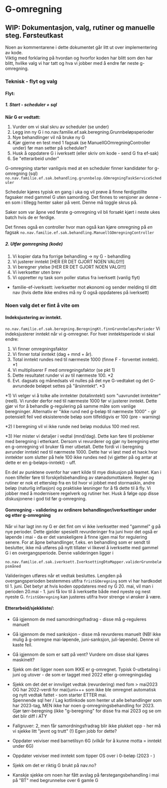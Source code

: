 # G-omregning 
## WIP: Dokumentasjon, valg, rutiner og manuelle steg. Førsteutkast 

Noen av kommentarene i dette dokumentet går litt ut over implementering av kode.  
Viktig med forklaring på hvordan og hvorfor koden har blitt som den har blitt, hvilke 
valg vi har tatt og hva vi jobber med å endre før neste g-omregning.   



### Teknisk - flyt og valg

#### Flyt: 

##### 1. Start - scheduler + sql

**Når G er vedtatt:** 
1. Vurder om vi skal skru av scheduler (se under) 
2. Legg inn ny G i no.nav.familie.ef.sak.beregning.Grunnbeløpsperioder
3. Nye behandlinger vil nå bruke ny G
4. Kjør gjerne en test med 1 fagsak (se ManuellGOmregningController under) før man setter på scheduler?
5. Husk å oppdatere G i iverksett (eller skriv om kode - send G fra ef-sak)
6. Se "etterarbeid under"

G-omregning starter vanligvis med at en scheduler finner kandidater for g-omregning (sql) 
`no.nav.familie.ef.sak.behandling.grunnbelop.GOmregningTaskServiceScheduler`

Scheduler kjøres typisk en gang i uka og vil prøve å finne ferdigstillte fagsaker med gammel G uten samording.
Det finnes to versjoner av denne - en som i tillegg henter saker på vent. Denne må toggle skrus på. 

Saker som var åpne ved første g-omregning vil bli forsøkt kjørt i neste ukes batch hvis de er ferdige. 

Det finnes også en controller hvor man også kan kjøre omregning på _en_ fagsak
`no.nav.familie.ef.sak.behandling.ManuellGOmregningController`

##### 2. Utfør gomregning (kode)
1. Vi kopier data fra forrige behandling -> ny G - behandling
2. Vi justerer inntekt [HER ER DET GJORT NOEN VALG!!!]
3. Vi beregner ytelse [HER ER DET GJORT NOEN VALG!!!]
4. Vi iverksetter uten brev
5. Vi oppretter ny task som poller status fra iverksett (vanlig flyt)

* familie-ef-iverksett: iverksetter mot økonomi og sender melding til ditt nav 
(hvis dette ikke endres må ny G også oppdateres på iverksett)

### Noen valg det er fint å vite om
#### Indeksjustering av inntekt.
`no.nav.familie.ef.sak.beregning.BeregningKt.finnGrunnbeløpsPerioder`
Vi indeksjusterer inntekt når vi g-omregner. For hver inntektsperiode vi skal endre:
1. Vi finner omregningsfaktor 
2. Vi finner total inntekt (dag + mnd + år). 
3. Total inntekt rundes ned til nærmeste 1000 (finne F - forventet inntekt). *1
4. Vi multipliserer F med omregningsfaktor (se pkt 1)
5. Dette resultatet runder vi av til nærmeste 100. *2
6. Evt. dagsats og månedsats vil nulles på det nye G-vedtaket og det G-avrundede beløpet settes på "årsinntekt". *3 

*1) Vi velger vi å tolke alle inntekter (totalinntekt) som "uavrundet inntekter" (reell).
Vi runder derfor ned til nærmeste 1000 før vi justerer inntekt.
Dette gjør vi for å behandle g-regulering på samme måte som vanlige beregninger.
Alternativ er "ikke rund ned g-beløp til nærmeste 1000" - gir potensielt feil ved
eksisterende beløp som tilfeldigvis er 100 (pre - warning)

*2) I beregning vil vi ikke runde ned beløp modulus 100 med rest. 

*3) Her mister vi detaljer i vedtal (mnd/dag). Dette kan føre til problemer med beregning i etterkant.
Dersom vi revurderer og gjør ny beregning etter en g-omregning vil bruker få mer utbetalt. Dette fordi vi i beregning avrunder inntekt ned til nærmeste 1000. 
Dette har vi løst med et hack hvor inntekter som slutter på hele 100 ikke rundes ned (vi gjetter på og antar at dette er en g-beløps-inntekt) - uff.

En del av punktene ovenfor har vært kilde til mye diskusjon på teamet. Kan i noen tilfeller føre til forskjellsbehandling av stønadsmottakere. 
Regler og rutiner er nok et etterslep fra en tid hvor vi jobbet med stormaskin, andre beløp (naturlig inflasjon) og praktiske løsninger for å få dette til å fly. 
Vi jobber med å modernisere regelverk og rutiner her. Husk å følge opp disse diskusjonene i god tid før g-omregning. 

#### Gomregning - validering av ordinere behandlinger/iverksettinger under og etter g-omregning

Når vi har lagt inn ny G er det fint om vi ikke iverksetter med "gammel" g på nye perioder. Dette gjelder spesiellt revurderinger fra juni hvor det også er løpende i mai - da er det vanskeligere å finne 
igjen mai for regulering senere. For at åpne behandlinger, f.eks. en behandling som er sendt til beslutter, ikke må utføres på nytt tillater vi likevel å iverksette med gammel G i en overgangsperiode. Denne valideringen ligger i

`no.nav.familie.ef.sak.iverksett.IverksettingDtoMapper.validerGrunnbeløpsmåned`

Valideringen utføres når et vedtak besluttes. Lengden på overgangsperioden bestemmes utifra `fristGOmregning` som vi har hardkodet til 1. juni. Det betyr at hvis koden oppdateres med ny G 20. mai, vil man i perioden 20.mai - 1. juni få lov til å iverksette både med nyeste og nest nyeste G. `fristGOmregning` kan justeres utifra hvor strenge vi ønsker å være.

#### Etterarbeid/sjekkliste/:

* Gå igjennom de med samordningsfradrag - disse må g-reguleres manuelt

* Gå igjennom de med sankskjon - disse må revurderes manuelt 
(NB! ikke mulig å g-omregne mai-løpende, juni-sanksjon, juli-løpende). Denne vil kaste feil. 

* Gå igjennom de som er satt på vent? Vurdere om disse skal kjøres maskinelt? 

* Sjekk om det ligger noen som IKKE er g-omregnet. Typisk 0-utbetaling i juni og utover  - de som er tagget med 2022 etter g-omregningsdag

* Sjekk om det det er innvilget vedtak (revurdering) med fom > mai2023 OG har 2022-verdi for mai/juni+++ som ikke ble omregnet automatisk og nytt vedtak fattet - som starter ETTER mai.  
Spennende sql her / Lag kotlinkode som henter ut alle behandlinger som har 2023-tag, MEN ikke har noen g-omregningsbehandling for 2023. Gjør tørr-beregning (ikke "g-beregning" for disse fra mai 2023 og se om det blir diff i ATY

* Fallgruver: 2, men får samordningsfradrag blir ikke plukket opp - her må vi sjekke litt "jevnt og trutt" (!) Egen jobb for dette?

* Oppdater veiviser med barnetilsyn 6G (vilkår for å kunne motta = inntekt under 6G) 

* Oppdater veiviser med inntekt som tipper OS over i 0-beløp (2023 - )

* Sjekk om det er riktig G brukt på nav.no? 

* Kanskje sjekke om noen har fått avslag på førstegangsbehandling i mai på "BT" med begrunnelse over 6 gamle G 

